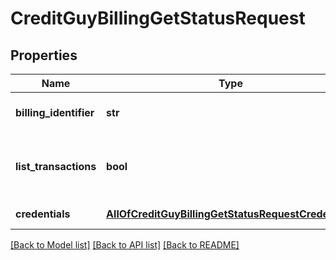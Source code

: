 # CreditGuyBillingGetStatusRequest

## Properties
Name | Type | Description | Notes
------------ | ------------- | ------------- | -------------
**billing_identifier** | **str** | Unique billing process identifier | 
**list_transactions** | **bool** | Include detailed list per transaction&lt;div&gt;&lt;i&gt;Defaults to false&lt;/i&gt;&lt;/div&gt; | [optional] 
**credentials** | [**AllOfCreditGuyBillingGetStatusRequestCredentials**](AllOfCreditGuyBillingGetStatusRequestCredentials.md) | Company API credentials | 

[[Back to Model list]](../README.md#documentation-for-models) [[Back to API list]](../README.md#documentation-for-api-endpoints) [[Back to README]](../README.md)

